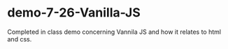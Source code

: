 # demo-7-26-Vanilla-JS

Completed in class demo concerning Vannila JS and how it relates to html and css.
